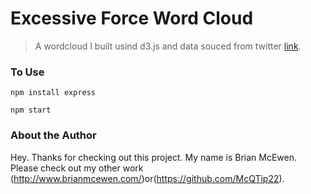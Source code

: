 # Excessive Force Word Cloud

> A wordcloud I built usind d3.js and data souced from twitter [link](https://docs.google.com/spreadsheets/d/1YmZeSxpz52qT-10tkCjWOwOGkQqle7Wd1P7ZM1wMW0E/edit#gid=0).

### To Use

`npm install express`

`npm start`



### About the Author

Hey. Thanks for checking out this project. My name is Brian McEwen. Please check out my other work (http://www.brianmcewen.com/)or(https://github.com/McQTip22).